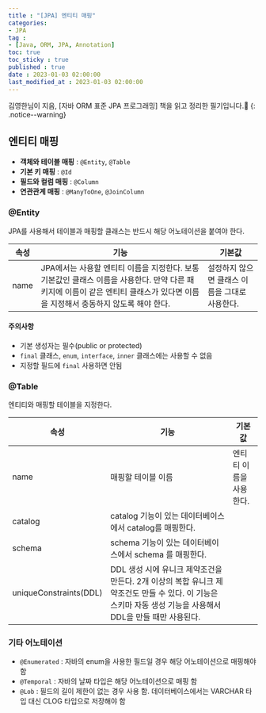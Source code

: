 ```yaml
---
title : "[JPA] 엔티티 매핑"
categories:
- JPA
tag :
- [Java, ORM, JPA, Annotation]
toc: true
toc_sticky : true
published : true
date : 2023-01-03 02:00:00
last_modified_at : 2023-01-03 02:00:00
---
```






김영한님이 지음, [자바 ORM 표준 JPA 프로그래밍] 책을 읽고 정리한 필기입니다.📢
{: .notice--warning}



## 엔티티 매핑

- **객체와 테이블 매핑** : `@Entity`, `@Table`
- **기본 키 매핑** : `@Id`
- **필드와 컬럼 매핑** : `@Column`
- **연관관계 매핑** : `@ManyToOne`, `@JoinColumn`



### @Entity

JPA를 사용해서 테이블과 매핑할 클래스는 반드시 해당 어노테이션을 붙여야 한다.

| 속성 | 기능                                                         | 기본값                                         |
| ---- | ------------------------------------------------------------ | ---------------------------------------------- |
| name | JPA에서는 사용할 엔티티 이름을 지정한다. 보통 기본값인 클래스 이름을 사용한다. 만약 다른 패키지에 이름이 같은 엔티티 클래스가 있다면 이름을 지정해서 충동하지 않도록 해야 한다. | 설정하지 않으면 클래스 이름을 그대로 사용한다. |

#### 주의사항

- 기본 생성자는 필수(public or protected)
- `final` 클래스, `enum`, `interface`, `inner` 클래스에는 사용할 수 없음
- 지정할 필드에 `final` 사용하면 안됨



### @Table

엔티티와 매핑할 테이블을 지정한다.

| 속성                   | 기능                                                         | 기본값                  |
| ---------------------- | ------------------------------------------------------------ | ----------------------- |
| name                   | 매핑할 테이블 이름                                           | 엔티티 이름을 사용한다. |
| catalog                | catalog 기능이 있는 데이터베이스에서 catalog를 매핑한다.     |                         |
| schema                 | schema 기능이 있는 데이터베이스에서 schema 를 매핑한다.      |                         |
| uniqueConstraints(DDL) | DDL 생성 시에 유니크 제약조건을 만든다. 2개 이상의 복합 유니크 제약조건도 만들 수 있다. 이 기능은 스키마 자동 생성 기능을 사용해서 DDL을 만들 때만 사용된다. |                         |



### 기타 어노테이션

- `@Enumerated`  : 자바의 enum을 사용한 필드일 경우 해당 어노테이션으로 매핑해야 함
- `@Temporal` : 자바의 날짜 타입은 해당 어노테이션으로 매핑 함
- `@Lob` : 필드의 길이 제한이 없는 경우 사용 함. 데이터베이스에서는 VARCHAR 타입 대신 CLOG 타입으로 저장해야 함

